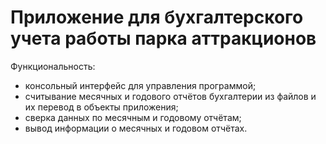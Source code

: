 # Приложение для бухгалтерского учета работы парка аттракционов
Функциональность:
- консольный интерфейс для управления программой;
- cчитывание месячных и годового отчётов бухгалтерии из файлов и их перевод в объекты приложения;
- cверка данных по месячным и годовому отчётам;
- вывод информации о месячных и годовом отчётах.
